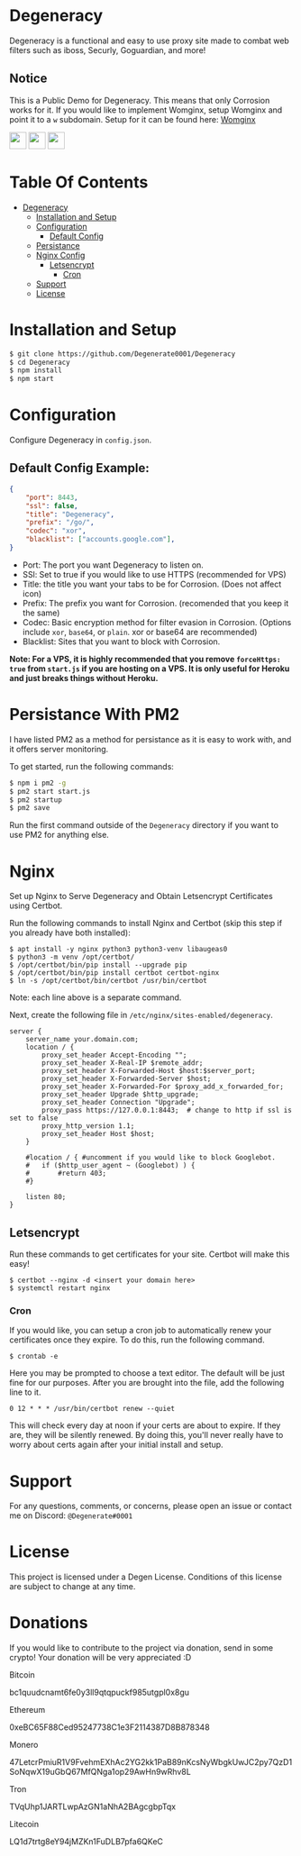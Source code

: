 # Degeneracy
Degeneracy is a functional and easy to use proxy site made to combat web filters such as iboss, Securly, Goguardian, and more!

## Notice
This is a Public Demo for Degeneracy. This means that only Corrosion works for it. If you would like to implement Womginx, setup Womginx and point it to a `w` subdomain. Setup for it can be found here: <a href="https://github.com/binary-person/womginx">Womginx</a>

<a href="https://heroku.com/deploy?template=https://github.com/Degenerate0001/Degeneracy"><img height="30px" src="https://raw.githubusercontent.com/FogNetwork/Tsunami/main/deploy/heroku2.svg"><img></a>
<a href="https://repl.it/github/Degenerate0001/Degeneracy"><img height="30px" src="https://raw.githubusercontent.com/FogNetwork/Tsunami/main/deploy/replit2.svg"><img></a>
<a href="https://glitch.com/edit/#!/import/github/Degenerate0001/Degeneracy"><img height="30px" src="https://raw.githubusercontent.com/FogNetwork/Tsunami/main/deploy/glitch2.svg"><img></a>

# Table Of Contents
- [Degeneracy](#Degeneracy)
  - [Installation and Setup](#Installation-and-Setup)
  - [Configuration](#Configuration)
    - [Default Config](#Default-Config-Example)
  - [Persistance](#Persistance-With-PM2)
  - [Nginx Config](#Nginx)
    - [Letsencrypt](#Letsencrypt)
      - [Cron](#Cron)
  - [Support](#Support)
  - [License](#License)

# Installation and Setup

```sh
$ git clone https://github.com/Degenerate0001/Degeneracy
$ cd Degeneracy
$ npm install
$ npm start
```

# Configuration

Configure Degeneracy in `config.json`.

## Default Config Example:

```json
{
    "port": 8443,
    "ssl": false,
    "title": "Degeneracy",
    "prefix": "/go/",
    "codec": "xor",
    "blacklist": ["accounts.google.com"],
} 
```
* Port: The port you want Degeneracy to listen on.
* SSl: Set to true if you would like to use HTTPS (recommended for VPS)
* Title: the title you want your tabs to be for Corrosion. (Does not affect icon)
* Prefix: The prefix you want for Corrosion. (recomended that you keep it the same)
* Codec: Basic encryption method for filter evasion in Corrosion. (Options include `xor`, `base64`, or `plain`. xor or base64 are recommended)
* Blacklist: Sites that you want to block with Corrosion.

**Note: For a VPS, it is highly recommended that you remove `forceHttps: true` from `start.js` if you are hosting on a VPS. It is only useful for Heroku and just breaks things without Heroku.**

# Persistance With PM2

I have listed PM2 as a method for persistance as it is easy to work with, and it offers server monitoring.

To get started, run the following commands:

```sh
$ npm i pm2 -g
$ pm2 start start.js
$ pm2 startup
$ pm2 save
```
Run the first command outside of the `Degeneracy` directory if you want to use PM2 for anything else.

# Nginx

Set up Nginx to Serve Degeneracy and Obtain Letsencrypt Certificates using Certbot.

Run the following commands to install Nginx and Certbot (skip this step if you already have both installed):

```
$ apt install -y nginx python3 python3-venv libaugeas0
$ python3 -m venv /opt/certbot/
$ /opt/certbot/bin/pip install --upgrade pip
$ /opt/certbot/bin/pip install certbot certbot-nginx
$ ln -s /opt/certbot/bin/certbot /usr/bin/certbot
```

Note: each line above is a separate command.

Next, create the following file in `/etc/nginx/sites-enabled/degeneracy`.

```nginx
server {
    server_name your.domain.com;
    location / {
        proxy_set_header Accept-Encoding "";
        proxy_set_header X-Real-IP $remote_addr;
        proxy_set_header X-Forwarded-Host $host:$server_port;
        proxy_set_header X-Forwarded-Server $host;
        proxy_set_header X-Forwarded-For $proxy_add_x_forwarded_for;
        proxy_set_header Upgrade $http_upgrade;
        proxy_set_header Connection "Upgrade";   
        proxy_pass https://127.0.0.1:8443;  # change to http if ssl is set to false
        proxy_http_version 1.1; 
        proxy_set_header Host $host;
    }
    
    #location / { #uncomment if you would like to block Googlebot.
    #   if ($http_user_agent ~ (Googlebot) ) {
    #       #return 403;
    #}

    listen 80;
}
```

## Letsencrypt 

Run these commands to get certificates for your site. Certbot will make this easy!

```
$ certbot --nginx -d <insert your domain here>
$ systemctl restart nginx
```

### Cron

If you would like, you can setup a cron job to automatically renew your certificates once they expire. To do this, run the following command.

```
$ crontab -e
```

Here you may be prompted to choose a text editor. The default will be just fine for our purposes. After you are brought into the file, add the following line to it.

```
0 12 * * * /usr/bin/certbot renew --quiet
```

This will check every day at noon if your certs are about to expire. If they are, they will be silently renewed. By doing this, you'll never really have to worry about certs again after your initial install and setup.

# Support

For any questions, comments, or concerns, please open an issue or contact me on Discord: `@Degenerate#0001`

# License

This project is licensed under a Degen License. Conditions of this license are subject to change at any time.

# Donations

If you would like to contribute to the project via donation, send in some crypto! Your donation will be very appreciated :D

Bitcoin

bc1quudcnamt6fe0y3ll9qtqpuckf985utgpl0x8gu

Ethereum

0xeBC65F88Ced95247738C1e3F2114387D8B878348

Monero

47LetcrPmiuR1V9FvehmEXhAc2YG2kk1PaB89nKcsNyWbgkUwJC2py7QzD1SoNqwX19uGbQ67MfQNga1op29AwHn9wRhv8L

Tron

TVqUhp1JARTLwpAzGN1aNhA2BAgcgbpTqx

Litecoin

LQ1d7trtg8eY94jMZKn1FuDLB7pfa6QKeC
